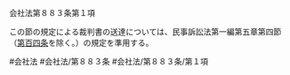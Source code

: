 会社法第８８３条第１項

この節の規定による裁判書の送達については、民事訴訟法第一編第五章第四節（[第百四条](会社法＿＿＿＿第１０４条)を除く。）の規定を準用する。

#会社法
#会社法/第８８３条
#会社法/第８８３条/第１項
